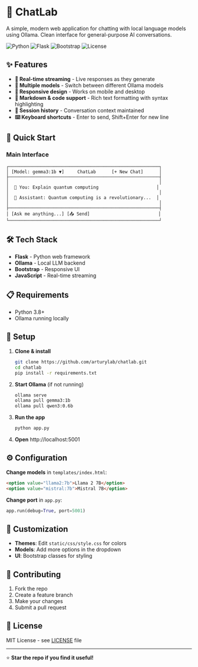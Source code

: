 # 🤖 ChatLab

A simple, modern web application for chatting with local language models using Ollama. Clean interface for general-purpose AI conversations.

![Python](https://img.shields.io/badge/Python-3.8+-blue.svg)
![Flask](https://img.shields.io/badge/Flask-3.1.1-green.svg)
![Bootstrap](https://img.shields.io/badge/Bootstrap-5.3.0-purple.svg)
![License](https://img.shields.io/badge/License-MIT-yellow.svg)

## ✨ Features

- **💬 Real-time streaming** - Live responses as they generate
- **🧠 Multiple models** - Switch between different Ollama models
- **📱 Responsive design** - Works on mobile and desktop
- **📝 Markdown & code support** - Rich text formatting with syntax highlighting
- **💾 Session history** - Conversation context maintained
- **⌨️ Keyboard shortcuts** - Enter to send, Shift+Enter for new line

## 🚀 Quick Start

### Main Interface
```
┌─────────────────────────────────────────────────────────┐
│ [Model: gemma3:1b ▼]     ChatLab      [+ New Chat]      │
├─────────────────────────────────────────────────────────┤
│                                                         │
│  👤 You: Explain quantum computing                      │
│                                                         │
│  🤖 Assistant: Quantum computing is a revolutionary...  │
│                                                         │
├─────────────────────────────────────────────────────────┤
│ [Ask me anything...] [📤 Send]                          │
└─────────────────────────────────────────────────────────┘
```

## 🛠️ Tech Stack

- **Flask** - Python web framework
- **Ollama** - Local LLM backend  
- **Bootstrap** - Responsive UI
- **JavaScript** - Real-time streaming

## 📋 Requirements

- Python 3.8+
- Ollama running locally

## 🔧 Setup

1. **Clone & install**
   ```bash
   git clone https://github.com/arturylab/chatlab.git
   cd chatlab
   pip install -r requirements.txt
   ```

2. **Start Ollama** (if not running)
   ```bash
   ollama serve
   ollama pull gemma3:1b
   ollama pull qwen3:0.6b
   ```

3. **Run the app**
   ```bash
   python app.py
   ```

4. **Open** http://localhost:5001

## ⚙️ Configuration

**Change models** in `templates/index.html`:
```html
<option value="llama2:7b">Llama 2 7B</option>
<option value="mistral:7b">Mistral 7B</option>
```

**Change port** in `app.py`:
```python
app.run(debug=True, port=5001)
```

## 🎨 Customization

- **Themes**: Edit `static/css/style.css` for colors
- **Models**: Add more options in the dropdown
- **UI**: Bootstrap classes for styling

## 🤝 Contributing

1. Fork the repo
2. Create a feature branch
3. Make your changes
4. Submit a pull request

## 📄 License

MIT License - see [LICENSE](LICENSE) file

---

⭐ **Star the repo if you find it useful!**
